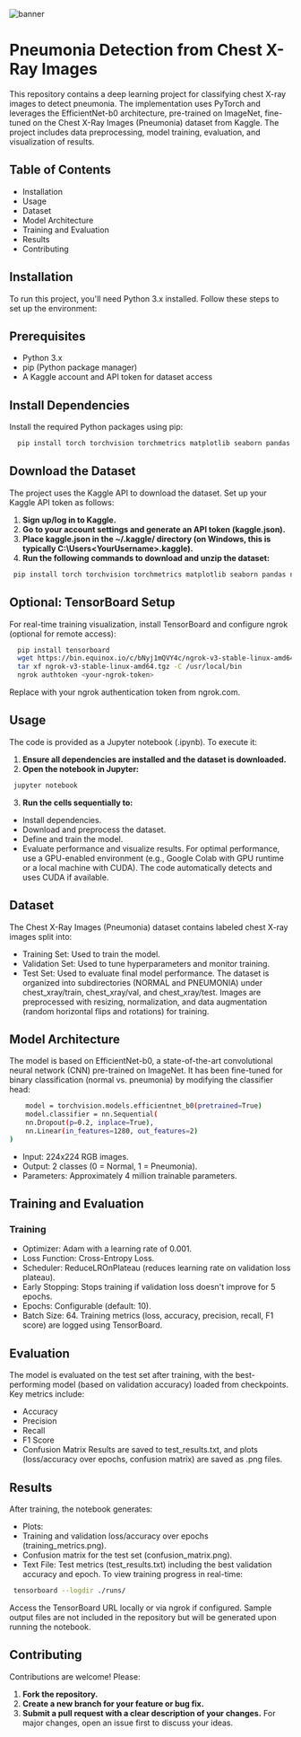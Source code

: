 ![banner](https://github.com/user-attachments/assets/7f6d461d-e8e6-4a85-aa6b-c04a56e13f29)

# Pneumonia Detection from Chest X-Ray Images

This repository contains a deep learning project for classifying chest X-ray images to detect pneumonia. The implementation uses PyTorch and leverages the EfficientNet-b0 architecture, pre-trained on ImageNet, fine-tuned on the Chest X-Ray Images (Pneumonia) dataset from Kaggle. The project includes data preprocessing, model training, evaluation, and visualization of results.

## Table of Contents
*   Installation
*   Usage
*   Dataset
*   Model Architecture
*   Training and Evaluation
*   Results
*   Contributing

## Installation
To run this project, you'll need Python 3.x installed. Follow these steps to set up the environment:

## Prerequisites
*   Python 3.x
*   pip (Python package manager)
*   A Kaggle account and API token for dataset access

## Install Dependencies
Install the required Python packages using pip:

  ```bash
    pip install torch torchvision torchmetrics matplotlib seaborn pandas numpy
  ```

## Download the Dataset
The project uses the Kaggle API to download the dataset. Set up your Kaggle API token as follows:

1.  **Sign up/log in to Kaggle.**
2.  **Go to your account settings and generate an API token (kaggle.json).**
3.  **Place kaggle.json in the ~/.kaggle/ directory (on Windows, this is typically C:\Users\<YourUsername>\.kaggle\).**
4.  **Run the following commands to download and unzip the dataset:**
   ```bash
    pip install torch torchvision torchmetrics matplotlib seaborn pandas numpy
   ```

## Optional: TensorBoard Setup
For real-time training visualization, install TensorBoard and configure ngrok (optional for remote access):
  ```bash
    pip install tensorboard
    wget https://bin.equinox.io/c/bNyj1mQVY4c/ngrok-v3-stable-linux-amd64.tgz
    tar xf ngrok-v3-stable-linux-amd64.tgz -C /usr/local/bin
    ngrok authtoken <your-ngrok-token>
  ```
Replace <your-ngrok-token> with your ngrok authentication token from ngrok.com.

## Usage
The code is provided as a Jupyter notebook (.ipynb). To execute it:
1.  **Ensure all dependencies are installed and the dataset is downloaded.**
2.  **Open the notebook in Jupyter:**
   ```bash
    jupyter notebook
   ```
3.  **Run the cells sequentially to:**
  *   Install dependencies.
  *   Download and preprocess the dataset.
  *   Define and train the model.
  *   Evaluate performance and visualize results.
For optimal performance, use a GPU-enabled environment (e.g., Google Colab with GPU runtime or a local machine with CUDA). The code automatically detects and uses CUDA if available.

## Dataset
The Chest X-Ray Images (Pneumonia) dataset contains labeled chest X-ray images split into:
*   Training Set: Used to train the model.
*   Validation Set: Used to tune hyperparameters and monitor training.
*   Test Set: Used to evaluate final model performance.
The dataset is organized into subdirectories (NORMAL and PNEUMONIA) under chest_xray/train, chest_xray/val, and chest_xray/test. Images are preprocessed with resizing, normalization, and data augmentation (random horizontal flips and rotations) for training.

## Model Architecture
The model is based on EfficientNet-b0, a state-of-the-art convolutional neural network (CNN) pre-trained on ImageNet. It has been fine-tuned for binary classification (normal vs. pneumonia) by modifying the classifier head:

```bash
    model = torchvision.models.efficientnet_b0(pretrained=True)
    model.classifier = nn.Sequential(
    nn.Dropout(p=0.2, inplace=True),
    nn.Linear(in_features=1280, out_features=2)
)
```
*   Input: 224x224 RGB images.
*   Output: 2 classes (0 = Normal, 1 = Pneumonia).
*   Parameters: Approximately 4 million trainable parameters.

## Training and Evaluation
### Training
*   Optimizer: Adam with a learning rate of 0.001.
*   Loss Function: Cross-Entropy Loss.
*   Scheduler: ReduceLROnPlateau (reduces learning rate on validation loss plateau).
*   Early Stopping: Stops training if validation loss doesn't improve for 5 epochs.
*   Epochs: Configurable (default: 10).
*   Batch Size: 64.
Training metrics (loss, accuracy, precision, recall, F1 score) are logged using TensorBoard.

## Evaluation
The model is evaluated on the test set after training, with the best-performing model (based on validation accuracy) loaded from checkpoints. Key metrics include:
*   Accuracy
*   Precision
*   Recall
*   F1 Score
*   Confusion Matrix
Results are saved to test_results.txt, and plots (loss/accuracy over epochs, confusion matrix) are saved as .png files.

## Results
After training, the notebook generates:
*   Plots:
  *   Training and validation loss/accuracy over epochs (training_metrics.png).
  *   Confusion matrix for the test set (confusion_matrix.png).
*   Text File: Test metrics (test_results.txt) including the best validation accuracy and epoch.
To view training progress in real-time:
```bash
 tensorboard --logdir ./runs/
```
Access the TensorBoard URL locally or via ngrok if configured.
Sample output files are not included in the repository but will be generated upon running the notebook.

## Contributing
Contributions are welcome! Please:
1.  **Fork the repository.**
2.  **Create a new branch for your feature or bug fix.**
3.  **Submit a pull request with a clear description of your changes.**
For major changes, open an issue first to discuss your ideas.

